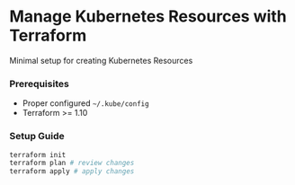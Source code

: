 # Manage Kubernetes Resources with Terraform

Minimal setup for creating Kubernetes Resources

### Prerequisites

- Proper configured `~/.kube/config`
- Terraform >= 1.10

### Setup Guide

```bash
terraform init
terraform plan # review changes
terraform apply # apply changes
```
